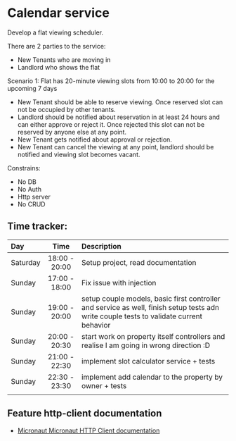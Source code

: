 # Calendar service

Develop a flat viewing scheduler.

There are 2 parties to the service:
- New Tenants who are moving in
- Landlord who shows the flat

Scenario 1:
Flat has 20-minute viewing slots from 10:00 to 20:00 for the upcoming 7 days

- New Tenant should be able to reserve viewing. Once reserved slot can not be occupied by other tenants.
- Landlord should be notified about reservation in at least 24 hours and can either approve or reject it. Once rejected this slot can not be reserved by anyone else at any point.
- New Tenant gets notified about approval or rejection.
- New Tenant can cancel the viewing at any point, landlord should be notified and viewing slot becomes vacant.

Constrains:
- No DB
- No Auth
- Http server
- No CRUD

## Time tracker:
| Day | Time | Description |
| :--- | :---: | :----------- |
| Saturday | 18:00 - 20:00 | Setup project, read documentation |
| Sunday | 17:00 - 18:00 | Fix issue with injection |
| Sunday | 19:00 - 20:00 | setup couple models, basic first controller and service as well, finish setup tests adn write couple tests to validate current behavior |
| Sunday | 20:00 - 20:30 | start work on property itself controllers and realise I am going in wrong direction :D |
| Sunday | 21:00 - 22:30 | implement slot calculator service + tests |
| Sunday | 22:30 - 23:30 | implement add calendar to the property by owner + tests |
|  |  |  |


## Feature http-client documentation

- [Micronaut Micronaut HTTP Client documentation](https://docs.micronaut.io/latest/guide/index.html#httpClient)

